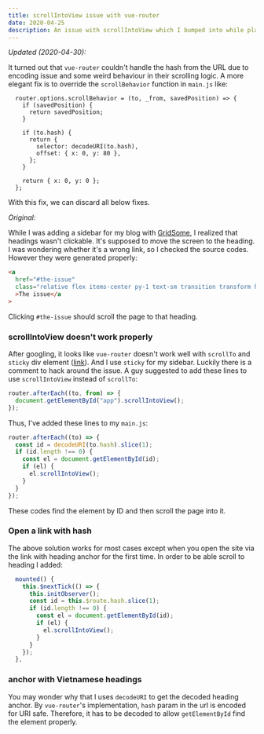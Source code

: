 ```yaml
---
title: scrollIntoView issue with vue-router
date: 2020-04-25
description: An issue with scrollIntoView which I bumped into while playing with GridSome. I fixed it by hacking vue-router initialization.
---
```


_Updated (2020-04-30):_

It turned out that `vue-router` couldn't handle the hash from the URL due to encoding issue and some weird behaviour in their scrolling logic. A more elegant fix is to override the `scrollBehavior` function in `main.js` like:

```
  router.options.scrollBehavior = (to, _from, savedPosition) => {
    if (savedPosition) {
      return savedPosition;
    }

    if (to.hash) {
      return {
        selector: decodeURI(to.hash),
        offset: { x: 0, y: 80 },
      };
    }

    return { x: 0, y: 0 };
  };
```

With this fix, we can discard all below fixes.

_Original:_

While I was adding a sidebar for my blog with [GridSome](https://gridsome.org/), I realized that headings wasn't clickable. It's supposed to move the screen to the heading. I was wondering whether it's a wrong link, so I checked the source codes. However they were generated properly:

```html
<a
  href="#the-issue"
  class="relative flex items-center py-1 text-sm transition transform hover:translate-x-1 font-bold text-primary"
  >The issue</a
>
```

Clicking `#the-issue` should scroll the page to that heading.

### scrollIntoView doesn't work properly

After googling, it looks like `vue-router` doesn't work well with `scrollTo` and `sticky` div element ([link](https://github.com/vuejs/vue-router/issues/1459#issuecomment-333827211)). And I use `sticky` for my sidebar. Luckily there is a comment to hack around the issue. A guy suggested to add these lines to use `scrollIntoView` instead of `scrollTo`:

```js
router.afterEach((to, from) => {
  document.getElementById("app").scrollIntoView();
});
```

Thus, I've added these lines to my `main.js`:

```js
router.afterEach((to) => {
  const id = decodeURI(to.hash).slice(1);
  if (id.length !== 0) {
    const el = document.getElementById(id);
    if (el) {
      el.scrollIntoView();
    }
  }
});
```

These codes find the element by ID and then scroll the page into it.

### Open a link with hash

The above solution works for most cases except when you open the site via the link with heading anchor for the first time. In order to be able scroll to heading I added:

```js
  mounted() {
    this.$nextTick(() => {
      this.initObserver();
      const id = this.$route.hash.slice(1);
      if (id.length !== 0) {
        const el = document.getElementById(id);
        if (el) {
          el.scrollIntoView();
        }
      }
    });
  },
```

### anchor with Vietnamese headings

You may wonder why that I uses `decodeURI` to get the decoded heading anchor. By `vue-router`'s implementation, `hash` param in the url is encoded for URI safe. Therefore, it has to be decoded to allow `getElementById` find the element properly.

